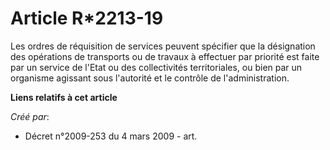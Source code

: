 # Article R*2213-19

Les ordres de réquisition de services peuvent spécifier que la désignation des opérations de transports ou de travaux à
effectuer par priorité est faite par un service de l'Etat ou des collectivités territoriales, ou bien par un organisme
agissant sous l'autorité et le contrôle de l'administration.

**Liens relatifs à cet article**

_Créé par_:

  - Décret n°2009-253 du 4 mars 2009 - art.

